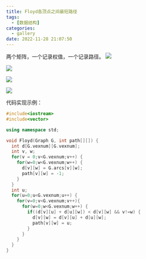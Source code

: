 ```yaml
---
title: Floyd各顶点之间最短路径
tags:
  - [数据结构]
categories:
  - gallery
date: 2022-11-28 21:07:50
---
```

两个矩阵，一个记录权值，一个记录路径。
![](https://cdn.jsdelivr.net/gh/JJymsWorld/Jymscloudiimmgg@main/img/20221128210837.png)

![](https://cdn.jsdelivr.net/gh/JJymsWorld/Jymscloudiimmgg@main/img/20221128211034.png)

![](https://cdn.jsdelivr.net/gh/JJymsWorld/Jymscloudiimmgg@main/img/20221128211146.png)

![](https://cdn.jsdelivr.net/gh/JJymsWorld/Jymscloudiimmgg@main/img/20221128211308.png)

代码实现示例：
```cpp
#include<iostream>
#include<vector>

using namespace std;

void Floyd(Graph G, int path[][]) {
  int d[G.vexnum][G.vexnum];
  int v, w;
  for(v = 0;v<G.vexnum;v++) {
    for(w=0;w<G.vexnum;w++) {
      d[v][w] = G.arcs[v][w];
      path[v][w] = -1;
    }
  }
  int u;
  for(u=0;u<G.vexnum;u++) {
    for(v=0;v<G.vexnum;v++){
      for(w=0;w<G.vexnum;w++) {
        if((d[v][u] + d[u][w]) < d[v][w] && v!=w) {
          d[v][w] = d[v][u] + d[u][w];
          path[v][w] = u;
        } 
      }
    }
  }
}
```
